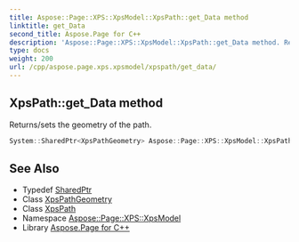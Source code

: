 ```yaml
---
title: Aspose::Page::XPS::XpsModel::XpsPath::get_Data method
linktitle: get_Data
second_title: Aspose.Page for C++
description: 'Aspose::Page::XPS::XpsModel::XpsPath::get_Data method. Returns/sets the geometry of the path in C++.'
type: docs
weight: 200
url: /cpp/aspose.page.xps.xpsmodel/xpspath/get_data/
---
```

## XpsPath::get_Data method


Returns/sets the geometry of the path.

```cpp
System::SharedPtr<XpsPathGeometry> Aspose::Page::XPS::XpsModel::XpsPath::get_Data()
```

## See Also

* Typedef [SharedPtr](../../../system/sharedptr/)
* Class [XpsPathGeometry](../../xpspathgeometry/)
* Class [XpsPath](../)
* Namespace [Aspose::Page::XPS::XpsModel](../../)
* Library [Aspose.Page for C++](../../../)
